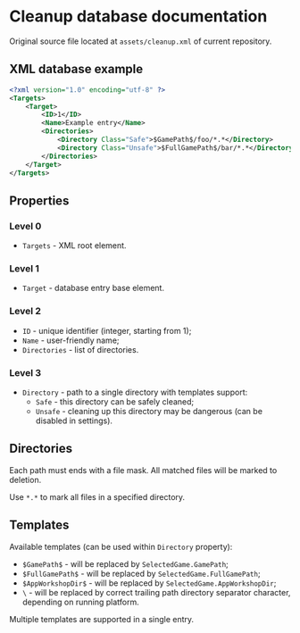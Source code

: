 # Cleanup database documentation

Original source file located at `assets/cleanup.xml` of current repository.

## XML database example

```xml
<?xml version="1.0" encoding="utf-8" ?>
<Targets>
    <Target>
        <ID>1</ID>
        <Name>Example entry</Name>
        <Directories>
            <Directory Class="Safe">$GamePath$/foo/*.*</Directory>
            <Directory Class="Unsafe">$FullGamePath$/bar/*.*</Directory>
        </Directories>
    </Target>
</Targets>
```

## Properties

### Level 0

  * `Targets` - XML root element.

### Level 1

  * `Target` - database entry base element.

### Level 2

  * `ID` - unique identifier (integer, starting from 1);
  * `Name` - user-friendly name;
  * `Directories` - list of directories.

### Level 3

  * `Directory` - path to a single directory with templates support:
    - `Safe` - this directory can be safely cleaned;
    - `Unsafe` - cleaning up this directory may be dangerous (can be disabled in settings).

## Directories

Each path must ends with a file mask. All matched files will be marked to deletion.

Use `*.*` to mark all files in a specified directory.

## Templates

Available templates (can be used within `Directory` property):

  * `$GamePath$` - will be replaced by `SelectedGame.GamePath`;
  * `$FullGamePath$` - will be replaced by `SelectedGame.FullGamePath`;
  * `$AppWorkshopDir$` - will be replaced by `SelectedGame.AppWorkshopDir`;
  * `\` - will be replaced by correct trailing path directory separator character, depending on running platform.

Multiple templates are supported in a single entry.
